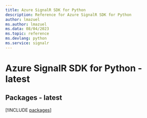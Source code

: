 ```yaml
---
title: Azure SignalR SDK for Python
description: Reference for Azure SignalR SDK for Python
author: lmazuel
ms.author: lmazuel
ms.data: 08/04/2023
ms.topic: reference
ms.devlang: python
ms.service: signalr
---
```

# Azure SignalR SDK for Python - latest
## Packages - latest
[!INCLUDE [packages](signalr-index.md)]